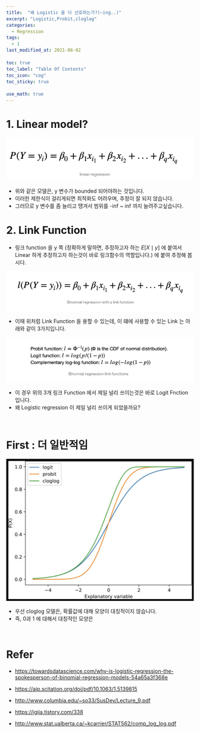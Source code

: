 ```yaml
---
title:  "왜 Logistic 을 더 선호하는가?(~ing..)"
excerpt: "Logistic,Probit,cloglog"
categories:
  - Regression
tags:
  - 1
last_modified_at: 2021-08-02

toc: true
toc_label: "Table Of Contents"
toc_icon: "cog"
toc_sticky: true

use_math: true
---
```


# 1. Linear model?

![png](/assets/images/Stat/27_1.png)

- 위와 같은 모델은, y 변수가 bounded 되어야하는 것입니다.
- 이러한 제한식이 걸리게되면 최적화도 어려우며, 추정이 잘 되지 않습니다. 
- 그러므로 y 변수를 좀 늘리고 떙겨서 범위를 -inf ~ inf 까지 늘려주고싶습니다. 

# 2. Link Function

- 링크 function 을 y 쪽 (정확하게 말하면, 추정하고자 하는 $E[X\mid y]$  에 붙여서 Linear 하게 추정하고자 하는것이 바로 링크함수의 역할입니다.) 에 붙여 추정해 봅시다.

![png](/assets/images/Stat/27_2.png)

- 이때 위처럼 Link Function 을 용할 수 있는데, 이 떄에 사용할 수 있는 Link 는 아래와 같이 3가지입니다.

![png](/assets/images/Stat/27_3.png)

- 이 경우 위의 3개 링크 Function 에서 제일 널리 쓰이는것은 바로 Logit Fnction 입니다. 
- 왜 Logistic regression 이 제일 널리 쓰이게 되었을까요? 

<br>

# First : 더 일반적임

![png](/assets/images/Stat/27_4.png)

- 우선 cloglog 모델은, 확률값에 대해 모양이 대칭적이지 않습니다. 
- 즉, 0과 1 에 대해서 대칭적인 모양은

<br>

# Refer

- <https://towardsdatascience.com/why-is-logistic-regression-the-spokesperson-of-binomial-regression-models-54a65a3f368e>

- https://aip.scitation.org/doi/pdf/10.1063/1.5139815
- http://www.columbia.edu/~so33/SusDev/Lecture_9.pdf
- https://igija.tistory.com/338
- http://www.stat.ualberta.ca/~kcarrier/STAT562/comp_log_log.pdf
